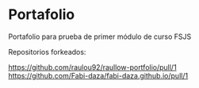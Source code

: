 # Portafolio

Portafolio para prueba de primer módulo de curso FSJS

Repositorios forkeados:

https://github.com/raulou92/raullow-portfolio/pull/1
https://github.com/Fabi-daza/fabi-daza.github.io/pull/1
